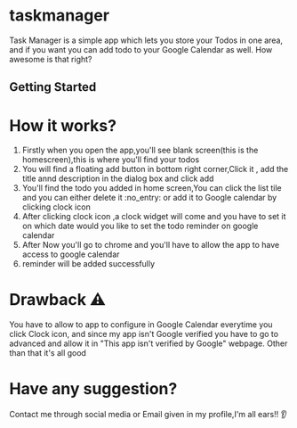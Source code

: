 # taskmanager

Task Manager is a simple app which lets you store your Todos in one area, and if you want you can add todo to your Google Calendar as well.
How awesome is that right?

## Getting Started
# How it works?
<ol>
  <li>Firstly when you open the app,you'll see blank screen(this is the homescreen),this is where you'll find your todos</li>
  <li>You will find a floating add button in bottom right corner,Click it , add the title annd description in the dialog box and click add</li>
  <li>You'll find the todo you added in home screen,You can click the list tile and you can either delete it :no_entry: or add it to Google calendar by clicking clock icon</li>
  <li>After clicking clock icon ,a clock widget will come and you have to set it on which date would you like to set the todo reminder on google calendar</li>
  <li>After Now you'll go to chrome and you'll have to allow the app to have access to google calendar</li>
  <li>reminder will be added successfully</li>
</ol>

# Drawback :warning:
You have to allow to app to configure in Google Calendar everytime you click Clock icon, and since my app isn't Google verified you have to go to advanced and allow it in "This app isn't verified by Google" webpage. Other than that it's all good

# Have any suggestion?
Contact me through social media or Email given in my profile,I'm all ears!! :ear:
  

